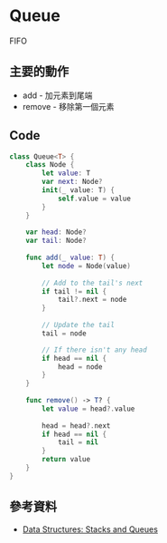 # Queue

FIFO

## 主要的動作

- add - 加元素到尾端
- remove - 移除第一個元素

## Code

``` swift
class Queue<T> {
    class Node {
        let value: T
        var next: Node?
        init(_ value: T) {
            self.value = value
        }
    }
    
    var head: Node?
    var tail: Node?
    
    func add(_ value: T) {
        let node = Node(value)
        
        // Add to the tail's next
        if tail != nil {
            tail?.next = node
        }
        
        // Update the tail
        tail = node

        // If there isn't any head
        if head == nil {
            head = node
        }
    }
    
    func remove() -> T? {
        let value = head?.value
        
        head = head?.next
        if head == nil {
            tail = nil
        }
        return value
    }
}
```

## 參考資料

- [Data Structures: Stacks and Queues](https://www.youtube.com/watch?v=wjI1WNcIntg)
